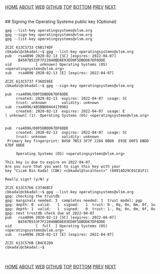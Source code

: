 ---
---
[HOME](index.md)
[ABOUT](README.md)
[WEB](https://osp4diss.vlsm.org/)
[GITHUB](https://github.com/UI-FASILKOM-OS/osp4diss/)
[TOP](#)
[BOTTOM](#endofpage)
[PREV](W02-02.md)
[NEXT](W02-04.md)

<br>
## Signing the Operating Systems public key (Optional)


```
gpg --list-key operatingsystems@vlsm.org
gpg --sign-key operatingsystems@vlsm.org
gpg --list-key operatingsystems@vlsm.org

```

```
ZCZC 613C5733 C6B174DF
cbkadal@cbkadal:~$ gpg --list-key operatingsystems@vlsm.org
pub   rsa4096 2020-02-13 [SC] [expires: 2022-04-07]
      B4507B533F7F22840BD8E93ED0F5DBDD67DF6DDE
uid           [ unknown] Operating Systems (OS) <operatingsystems@vlsm.org>
sub   rsa4096 2020-02-13 [E] [expires: 2022-04-07]

ZCZC 613C5737 F36859EE
cbkadal@cbkadal:~$ gpg --sign-key operatingsystems@vlsm.org

pub  rsa4096/D0F5DBDD67DF6DDE
     created: 2020-02-13  expires: 2022-04-07  usage: SC  
     trust: unknown       validity: unknown
sub  rsa4096/4B5BBD0444170902
     created: 2020-02-13  expires: 2022-04-07  usage: E   
[ unknown] (1). Operating Systems (OS) <operatingsystems@vlsm.org>


pub  rsa4096/D0F5DBDD67DF6DDE
     created: 2020-02-13  expires: 2022-04-07  usage: SC  
     trust: unknown       validity: unknown
 Primary key fingerprint: B450 7B53 3F7F 2284 0BD8  E93E D0F5 DBDD 67DF 6DDE

     Operating Systems (OS) <operatingsystems@vlsm.org>

This key is due to expire on 2022-04-07.
Are you sure that you want to sign this key with your
key "Cicak Bin Kadal (CBK) <cbkadal@localhost>" (60914D29C01C81F1)

Really sign? (y/N) y

ZCZC 613C5766 C37468CF
cbkadal@cbkadal:~$ gpg --list-key operatingsystems@vlsm.org
gpg: checking the trustdb
gpg: marginals needed: 3  completes needed: 1  trust model: pgp
gpg: depth: 0  valid:   1  signed:   1  trust: 0-, 0q, 0n, 0m, 0f, 1u
gpg: depth: 1  valid:   1  signed:   0  trust: 1-, 0q, 0n, 0m, 0f, 0u
gpg: next trustdb check due at 2022-04-07
pub   rsa4096 2020-02-13 [SC] [expires: 2022-04-07]
      B4507B533F7F22840BD8E93ED0F5DBDD67DF6DDE
uid           [  full  ] Operating Systems (OS) <operatingsystems@vlsm.org>
sub   rsa4096 2020-02-13 [E] [expires: 2022-04-07]

ZCZC 613C576B CB4CE2D9
cbkadal@cbkadal:~$

```

<br id="endofpage"><br>
[HOME](index.md)
[ABOUT](README.md)
[WEB](https://osp4diss.vlsm.org/)
[GITHUB](https://github.com/UI-FASILKOM-OS/osp4diss/)
[TOP](#)
[BOTTOM](#endofpage)
[PREV](W02-02.md)
[NEXT](W02-04.md)

